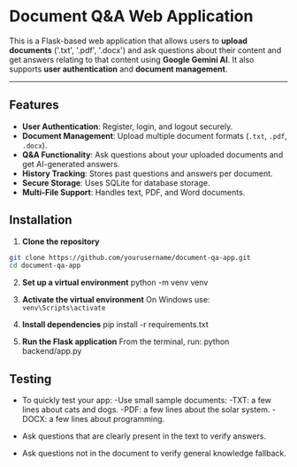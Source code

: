 # Document Q&A Web Application

This is a Flask-based web application that allows users to **upload documents** ('.txt', '.pdf', '.docx') and ask questions about their content and get answers relating to that content using **Google Gemini AI**. It also supports **user authentication** and **document management**.

---
## Features

- **User Authentication**: Register, login, and logout securely.
- **Document Management**: Upload multiple document formats (`.txt`, `.pdf`, `.docx`).
- **Q&A Functionality**: Ask questions about your uploaded documents and get AI-generated answers.
- **History Tracking**: Stores past questions and answers per document.
- **Secure Storage**: Uses SQLite for database storage.
- **Multi-File Support**: Handles text, PDF, and Word documents.

## Installation

1. **Clone the repository**
```bash
git clone https://github.com/yourusername/document-qa-app.git
cd document-qa-app
```

2. **Set up a virtual environment**
    python -m venv venv

3. **Activate the virtual environment** 
    On Windows use: `venv\Scripts\activate`

4. **Install dependencies**
    pip install -r requirements.txt

5. **Run the Flask application**
    From the terminal, run:
    python backend/app.py

## Testing

- To quickly test your app:
    -Use small sample documents:
        -TXT: a few lines about cats and dogs.
        -PDF: a few lines about the solar system.
        -DOCX: a few lines about programming.

- Ask questions that are clearly present in the text to verify answers.

- Ask questions not in the document to verify general knowledge fallback.

